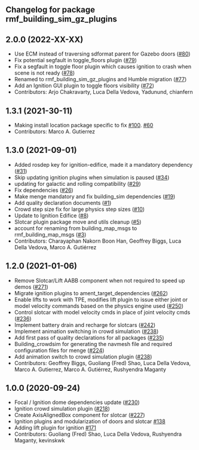 ## Changelog for package rmf\_building\_sim\_gz\_plugins

2.0.0 (2022-XX-XX)
------------------
* Use ECM instead of traversing sdformat parent for Gazebo doors ([#80](https://github.com/open-rmf/rmf_simulation/pull/80))
* Fix potential segfault in toggle\_floors plugin ([#79](https://github.com/open-rmf/rmf_simulation/pull/79))
* Fix a segfault in toggle floor plugin which causes ignition to crash when scene is not ready ([#78](https://github.com/open-rmf/rmf_simulation/pull/78))
* Renamed to rmf\_building\_sim\_gz\_plugins and Humble migration ([#77](https://github.com/open-rmf/rmf_simulation/pull/77))
* Add an Ignition GUI plugin to toggle floors visibility ([#72](https://github.com/open-rmf/rmf_simulation/pull/72))
* Contributors: Arjo Chakravarty, Luca Della Vedova, Yadunund, chianfern

1.3.1 (2021-30-11)
------------------
* Making install location package specific to fix [#100](https://github.com/open-rmf/rmf/issues/100). [#60](https://github.com/open-rmf/rmf_simulation/pull/60)
* Contributors: Marco A. Gutierrez

1.3.0 (2021-09-01)
------------------
* Added rosdep key for ignition-edifice, made it a mandatory dependency ([#31](https://github.com/open-rmf/rmf_simulation/issues/31))
* Skip updating ignition plugins when simulation is paused ([#34](https://github.com/open-rmf/rmf_simulation/issues/34))
* updating for galactic and rolling compatibility ([#29](https://github.com/open-rmf/rmf_simulation/issues/29))
* Fix dependencies ([#26](https://github.com/open-rmf/rmf_simulation/issues/26))
* Make menge mandatory and fix building\_sim dependencies ([#19](https://github.com/open-rmf/rmf_simulation/issues/19))
* Add quality declaration documents ([#1](https://github.com/open-rmf/rmf_simulation/issues/1))
* Crowd step size fix for large physics step sizes ([#10](https://github.com/open-rmf/rmf_simulation/issues/10))
* Update to Ignition Edifice ([#8](https://github.com/open-rmf/rmf_simulation/issues/8))
* Slotcar plugin package move and utils cleanup ([#5](https://github.com/open-rmf/rmf_simulation/issues/5))
* account for renaming from building\_map\_msgs to rmf\_building\_map\_msgs ([#3](https://github.com/open-rmf/rmf_simulation/issues/3))
* Contributors: Charayaphan Nakorn Boon Han, Geoffrey Biggs, Luca Della Vedova, Marco A. Gutiérrez

1.2.0 (2021-01-06)
------------------
* Remove Slotcar/Lift AABB component when not required to speed up demos ([#271](https://github.com/osrf/traffic_editor/issues/271))
* Migrate ignition plugins to ament\_target\_dependencies ([#262](https://github.com/osrf/traffic_editor/issues/262))
* Enable lifts to work with TPE, modifies lift plugin to issue either joint or model velocity commands based on the physics engine used ([#250](https://github.com/osrf/traffic_editor/issues/250))
* Control slotcar with model velocity cmds in place of joint velocity cmds ([#236](https://github.com/osrf/traffic_editor/issues/236))
* Implement battery drain and recharge for slotcars ([#242](https://github.com/osrf/traffic_editor/issues/242))
* Implement animation switching in crowd simulation ([#238](https://github.com/osrf/traffic_editor/issues/238))
* Add first pass of quality declarations for all packages ([#235](https://github.com/osrf/traffic_editor/issues/235))
* Building\_crowdsim for generating the navmesh file and required configuration files for menge ([#224](https://github.com/osrf/traffic_editor/issues/224))
* Add animation switch to crowd simulation plugin ([#238](https://github.com/osrf/traffic_editor/pull/238))
* Contributors: Geoffrey Biggs, Guoliang (Fred) Shao, Luca Della Vedova, Marco A. Gutierrez, Marco A. Gutiérrez, Rushyendra Maganty

1.0.0 (2020-09-24)
------------------
* Focal / Ignition dome dependencies update ([#230](https://github.com/osrf/traffic_editor/issues/230))
* Ignition crowd simulation plugin ([#218](https://github.com/osrf/traffic_editor/issues/218))
* Create AxisAlignedBox component for slotcar ([#227](https://github.com/osrf/traffic_editor/issues/227))
* Ignition plugins and modularization of doors and slotcar [#138](https://github.com/osrf/traffic_editor/issues/138)
* Adding lift plugin for ignition [#171](https://github.com/osrf/traffic_editor/issues/171)
* Contributors: Guoliang (Fred) Shao, Luca Della Vedova, Rushyendra Maganty, kevinskwk
